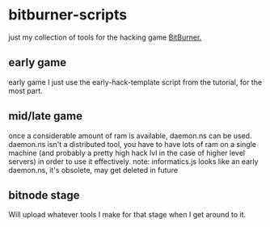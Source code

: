 # bitburner-scripts
just my collection of tools for the hacking game [BitBurner.](https://danielyxie.github.io/bitburner/)

## early game
early game I just use the early-hack-template script from the tutorial, for the most part.

## mid/late game
once a considerable amount of ram is available, daemon.ns can be used.
daemon.ns isn't a distributed tool, you have to have lots of ram on a single machine
(and probably a pretty high hack lvl in the case of higher level servers) in order to
use it effectively.
note: informatics.js looks like an early daemon.ns, it's obsolete, may get deleted in future

## bitnode stage
Will upload whatever tools I make for that stage when I get around to it.
